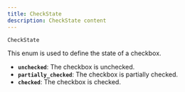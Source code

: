 ```yaml
---
title: CheckState
description: CheckState content
---
```


<!-- unchecked,
    partially_checked,
    checked, -->

`CheckState`

 This enum is used to define the state of a checkbox.

* **`unchecked`**:  The checkbox is unchecked.
* **`partially_checked`**:  The checkbox is partially checked.
* **`checked`**:  The checkbox is checked.
